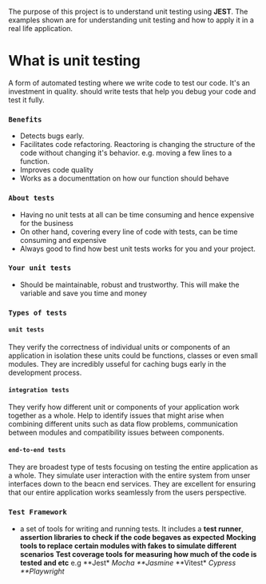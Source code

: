 The purpose of this project is to understand unit testing using **JEST**. The examples shown are for understanding unit testing and how to apply it in a real life application.

# What is unit testing

A form of automated testing where we write code to test our code. It's an investment in quality. should write tests that help you debug your code and test it fully.

### `Benefits`

- Detects bugs early.
- Facilitates code refactoring. Reactoring is changing the structure of the code without changing it's behavior.
  e.g. moving a few lines to a function.
- Improves code quality
- Works as a documenttation on how our function should behave

### `About tests `

- Having no unit tests at all can be time consuming and hence expensive for the business
- On other hand, covering every line of code with tests, can be time consuming and expensive
- Always good to find how best unit tests works for you and your project.

### `Your unit tests`

- Should be maintainable, robust and trustworthy. This will make the variable and save you time and money

### `Types of tests`

#### `unit tests`

They verify the correctness of individual units or components of an application in isolation these units could be functions, classes or even small modules.
They are incredibly usseful for caching bugs early in the development process.

#### `integration tests`

They verify how different unit or components of your application work together as a whole. Help to identify issues that might arise when combining different units such as data flow problems, communication between modules and compatibility issues between components.

#### `end-to-end tests`

They are broadest type of tests focusing on testing the entire application as a whole. They simulate user interaction with the entire system from unser interfaces down to the beacn end services.
They are excellent for ensuring that our entire application works seamlessly from the users perspective.

### `Test Framework`

- a set of tools for writing and running tests. It includes a
  **test runner**,
  **assertion libraries to check if the code begaves as expected**
  **Mocking tools to replace certain modules with fakes to simulate different scenarios**
  **Test coverage tools for measuring how much of the code is tested and etc**
  e.g
  **Jest\*
  **Mocha*
  \*\*Jasmine*
  **Vitest\*
  **Cypress*
  \*\*Playwright*
